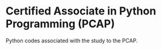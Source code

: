 # Certified Associate in Python Programming (PCAP)

Python codes associated with the study to the PCAP.
